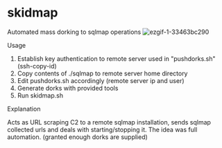 # skidmap
Automated mass dorking to sqlmap operations
![ezgif-1-33463bc290](https://user-images.githubusercontent.com/24370258/202878598-54f80b6a-5b31-4c97-8255-7a8828c89e7e.gif)

Usage

1. Establish key authentication to remote server used in "pushdorks.sh" (ssh-copy-id)
2. Copy contents of ./sqlmap to remote server home directory
3. Edit pushdorks.sh accordingly (remote server ip and user)
4. Generate dorks with provided tools
4. Run skidmap.sh

Explanation

  Acts as URL scraping C2 to a remote sqlmap installation, sends sqlmap collected urls and deals with starting/stopping it. The idea was full automation. (granted enough dorks are supplied)
